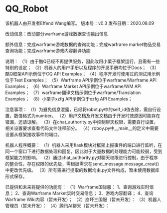 # QQ_Robot
该机器人由开发者Effend Wang编写。
版本号：v0.3
发布日期：2020.08.09

改动信息：改动部分warframe游戏数据查询输出信息

额外信息：完成warframe游戏数据的查询功能；完成warframe market物品交易查询功能；完成warframe游戏内容翻译功能

说明：
（1）由于酷Q已经不再提供服务，因此改用小栗子框架运行，且需有一些特别的设定；
（2）机器人的用户手册以及程序的开发手册均位于Docs；
（3）酷Q框架API示例位于CQ API Examples；
（4）程序开发时使用过的测试用示例位于Test Examples；
（5）Warframe API示例位于warframe/Warframe API Examples；
（6）Warframe Market API示例位于warframe/WM API Examples；
（7）warframe翻译文档示例位于warframe/Translation Examples；
（8）小栗子xzfg API示例位于xzfg API Examples；

注意事项：
（1）为避免信息泄露，已经将robot.py中的self_id值去除，需自行设置，数值格式为number。
（2）用户文档及开发文档由于开发时效原因可能存在错漏，还请谅解。
（3）在chat_authority.py中控制聊天权限，需要自行设置，相关设置要求查看代码文件注释部分。
（4）roboy.py中__main__的定义中需要设置从框架接收事件的端口。

机器人程序概要：
（1）机器人采用flask模块对框架上报事件的端口进行监听，在同一个窗口下进行数据处理和回复，因此对于大量数据的处理能力可能较弱，受到框架能力的影响。
（2）通过chat_authority.py对聊天权限进行控制，由于程序的整合性，存在权限的优先级，需根据需求在send_message.message_creat()中更改优先级。
（3）所有需进行提取的数据均由.py文件构成，暂未使用数据库形式保存。

已提供和未来将提供的功能有：
（1）Warframe国际服：
1、查询游戏实时信息；
2、查询Warframe Market实时交易信息；
3、游戏内容翻译；
4、查询Warframe Wiki内容（暂未开发）；
（2）崩坏三国服（暂未开发）：
（3）机器人管理员（暂未开发）：
（4）腾讯AI聊天（暂未开发）：

